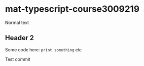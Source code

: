 # mat-typescript-course3009219

Normal text

## Header 2

Some code here: `print something` etc

Test commit